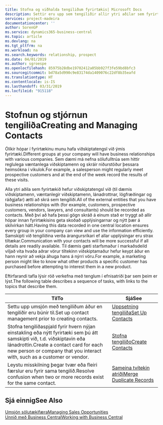 ```yaml
---
title: Stofna og viðhalda tengiliðum fyrirtækis| Microsoft Docs
description: Settir eru upp sem tengiliðir allir ytri aðilar sem fyrirtækið hefur viðskiptatengsl við (til dæmis viðföng, viðskiptamenn, lánadrottnar og ráðgjafar).
services: project-madeira
documentationcenter: ''
author: SorenGP
ms.service: dynamics365-business-central
ms.topic: article
ms.devlang: na
ms.tgt_pltfrm: na
ms.workload: na
ms.search.keywords: relationship, prospect
ms.date: 04/01/2019
ms.author: sgroespe
ms.openlocfilehash: 85975b28dbe19702412a05bb927f3fe59bd8bfc3
ms.sourcegitcommit: bd78a5d990c9e83174da1409076c22df8b35eafd
ms.translationtype: HT
ms.contentlocale: is-IS
ms.lasthandoff: 03/31/2019
ms.locfileid: "915118"
---
```

# <a name="creating-and-managing-contacts"></a><span data-ttu-id="dd02b-103">Stofnun og stjórnun tengiliða</span><span class="sxs-lookup"><span data-stu-id="dd02b-103">Creating and Managing Contacts</span></span>
<span data-ttu-id="dd02b-104">Ólíkir hópar í fyrirtækinu munu hafa viðskiptatengsl við ýmis fyrirtæki.</span><span class="sxs-lookup"><span data-stu-id="dd02b-104">Different groups at your company will have business relationships with various companies.</span></span> <span data-ttu-id="dd02b-105">Sem dæmi má nefna sölufulltrúa sem hittir reglulega væntanlega viðskiptamenn og skráir niðurstöður þessara heimsókna í vikulok.</span><span class="sxs-lookup"><span data-stu-id="dd02b-105">For example, a salesperson might regularly meet prospective customers and at the end of the week record the results of these visits.</span></span>

<span data-ttu-id="dd02b-106">Alla ytri aðila sem fyrirtækið hefur viðskiptatengsl við (til dæmis viðskiptamenn, væntanlegir viðskiptamenn, lánadrottnar, lögfræðingar og ráðgjafar) ætti að skrá sem tengiliði.</span><span class="sxs-lookup"><span data-stu-id="dd02b-106">All of the external entities that you have business relationships with (for example, customers, prospective customers, vendors, lawyers, and consultants) should be recorded as contacts.</span></span> <span data-ttu-id="dd02b-107">Með því að hafa þessi gögn skráð á einum stað er tryggt að allir hópar innan fyrirtækisins geta skoðað upplýsingarnar og nýtt þær á skilvirkan hátt.</span><span class="sxs-lookup"><span data-stu-id="dd02b-107">Having this data recorded in one central location ensures every group in your company can view and use the information efficiently.</span></span> <span data-ttu-id="dd02b-108">Samskipti við tengiliðina verða árangursríkari ef allar upplýsingar eru strax tiltækar.</span><span class="sxs-lookup"><span data-stu-id="dd02b-108">Communication with your contacts will be more successful if all details are readily available.</span></span> <span data-ttu-id="dd02b-109">Til dæmis gæti starfsmaður í markaðsdeild viljað vita hvaða aðrar vörur tiltekinn viðskiptamaður hefur keypt áður en hann reynir að vekja áhuga hans á nýrri vöru.</span><span class="sxs-lookup"><span data-stu-id="dd02b-109">For example, a marketing person might like to know what other products a specific customer has purchased before attempting to interest them in a new product.</span></span>

<span data-ttu-id="dd02b-110">Eftirfarandi tafla lýsir röð verkefna með tenglum í efnisatriði þar sem þeim er lýst.</span><span class="sxs-lookup"><span data-stu-id="dd02b-110">The following table describes a sequence of tasks, with links to the topics that describe them.</span></span>

| <span data-ttu-id="dd02b-111">Til</span><span class="sxs-lookup"><span data-stu-id="dd02b-111">To</span></span> | <span data-ttu-id="dd02b-112">Sjá</span><span class="sxs-lookup"><span data-stu-id="dd02b-112">See</span></span> |
| --- | --- |
| <span data-ttu-id="dd02b-113">Settu upp umsjón með tengiliðum áður en tengiliðir eru búnir til.</span><span class="sxs-lookup"><span data-stu-id="dd02b-113">Set up contact management prior to creating contacts.</span></span> |[<span data-ttu-id="dd02b-114">Uppsetning tengiliða</span><span class="sxs-lookup"><span data-stu-id="dd02b-114">Set Up Contacts</span></span>](marketing-setup-contacts.md) |
| <span data-ttu-id="dd02b-115">Stofna tengiliðaspjald fyrir hvern nýjan einstakling eða nýtt fyrirtæki sem þú átt samskipti við, t.d. viðskiptavin eða lánadrottin.</span><span class="sxs-lookup"><span data-stu-id="dd02b-115">Create a contact card for each new person or company that you interact with, such as a customer or vendor.</span></span> |[<span data-ttu-id="dd02b-116">Stofna tengiliðo</span><span class="sxs-lookup"><span data-stu-id="dd02b-116">Create Contacts</span></span>](marketing-create-contact-companies.md) |
|<span data-ttu-id="dd02b-117">Leystu misskilning þegar tvær eða fleiri færslur eru fyrir sama tengilið.</span><span class="sxs-lookup"><span data-stu-id="dd02b-117">Resolve confusion when two or more records exist for the same contact.</span></span>|[<span data-ttu-id="dd02b-118">Sameina tvítekin atriði</span><span class="sxs-lookup"><span data-stu-id="dd02b-118">Merge Duplicate Records</span></span>](sales-how-merge-duplicate-records.md)|

## <a name="see-also"></a><span data-ttu-id="dd02b-119">Sjá einnig</span><span class="sxs-lookup"><span data-stu-id="dd02b-119">See Also</span></span>
[<span data-ttu-id="dd02b-120">Umsjón sölutækifæra</span><span class="sxs-lookup"><span data-stu-id="dd02b-120">Managing Sales Opportunities</span></span>](marketing-manage-sales-opportunities.md)  
[<span data-ttu-id="dd02b-121">Unnið með Business Central</span><span class="sxs-lookup"><span data-stu-id="dd02b-121">Working with Business Central</span></span>](ui-work-product.md)  
